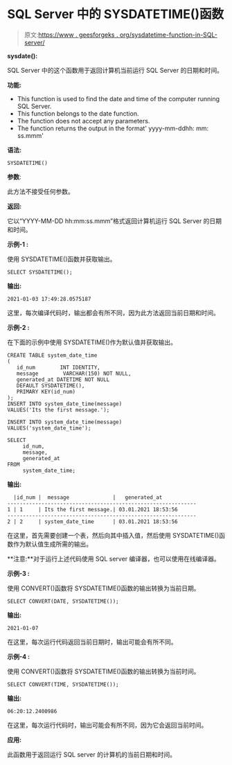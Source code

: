 # SQL Server 中的 SYSDATETIME()函数

> 原文:[https://www . geesforgeks . org/sysdatetime-function-in-SQL-server/](https://www.geeksforgeeks.org/sysdatetime-function-in-sql-server/)

**sysdate():**

SQL Server 中的这个函数用于返回计算机当前运行 SQL Server 的日期和时间。

**功能:**

*   This function is used to find the date and time of the computer running SQL Server.
*   This function belongs to the date function.
*   The function does not accept any parameters.
*   The function returns the output in the format' yyyy-mm-ddhh: mm: ss.mmm'

**语法:**

```
SYSDATETIME()
```

**参数**:

此方法不接受任何参数。

**返回:**

它以“YYYY-MM-DD hh:mm:ss.mmm”格式返回计算机运行 SQL Server 的日期和时间。

**示例-1 :**

使用 SYSDATETIME()函数并获取输出。

```
SELECT SYSDATETIME();
```

**输出:**

```
2021-01-03 17:49:28.0575187
```

这里，每次编译代码时，输出都会有所不同，因为此方法返回当前日期和时间。

**示例-2 :**

在下面的示例中使用 SYSDATETIME()作为默认值并获取输出。

```
CREATE TABLE system_date_time
(
   id_num        INT IDENTITY,
   message        VARCHAR(150) NOT NULL,
   generated_at DATETIME NOT NULL
   DEFAULT SYSDATETIME(),
   PRIMARY KEY(id_num)
);
INSERT INTO system_date_time(message)
VALUES('Its the first message.');

INSERT INTO system_date_time(message)
VALUES('system_date_time');

SELECT
     id_num,
     message,
     generated_at
FROM
     system_date_time;
```

**输出:**

```
  |id_num |  message              |   generated_at 
-------------------------------------------------------------  
1 | 1     | Its the first message.| 03.01.2021 18:53:56
-------------------------------------------------------------
2 | 2     | system_date_time      | 03.01.2021 18:53:56
```

在这里，首先需要创建一个表，然后向其中插入值，然后使用 SYSDATETIME()函数作为默认值生成所需的输出。

**注意:**对于运行上述代码使用 SQL server 编译器，也可以使用在线编译器。

**示例-3 :**

使用 CONVERT()函数将 SYSDATETIME()函数的输出转换为当前日期。

```
SELECT CONVERT(DATE, SYSDATETIME());
```

**输出:**

```
2021-01-07
```

在这里，每次运行代码返回当前日期时，输出可能会有所不同。

**示例-4 :**

使用 CONVERT()函数将 SYSDATETIME()函数的输出转换为当前时间。

```
SELECT CONVERT(TIME, SYSDATETIME());
```

**输出:**

```
06:20:12.2400986
```

在这里，每次运行代码时，输出可能会有所不同，因为它会返回当前时间。

**应用:**

此函数用于返回运行 SQL server 的计算机的当前日期和时间。